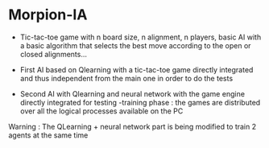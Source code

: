 # Morpion-IA
- Tic-tac-toe game with n board size, n alignment, n players, basic AI with a basic algorithm that selects the best move according to the open or closed alignments...

- First AI based on Qlearning with a tic-tac-toe game directly integrated and thus independent from the main one in order to do the tests

- Second AI with Qlearning and neural network with the game engine directly integrated for testing
  -training phase :
    the games are distributed over all the logical processes available on the PC

Warning : The QLearning + neural network part is being modified to train 2 agents at the same time
